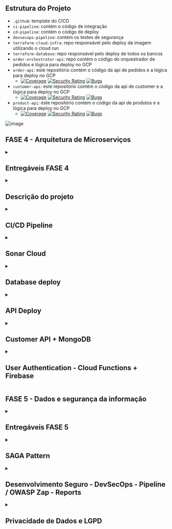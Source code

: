## Estrutura do Projeto
- `.github`: template do CICD
- `ci-pipeline`: contém o código de integração
- `cd-pipeline`: contém o código de deploy
- `devsecops-pipeline`:  contém os testes de segurança
- `terraform-cloud-infra`:  repo responsável pelo deploy da imagem utilizando o cloud run
- `terraform-database`: repo responsável pelo deploy de todos os bancos
- `order-orchestrator-api`: repo contém o código do orquestrador de pedidos e lógica para deploy no GCP
- `order-api`: este repositório contém o código da api de pedidos e a lógica para deploy no GCP
  - [![Coverage](https://sonarcloud.io/api/project_badges/measure?project=tshadz-fiap-postech-soat3_customer-api&&metric=coverage)](https://sonarcloud.io/summary/new_code?id=tshadz-fiap-postech-soat3_customer-api) [![Security Rating](https://sonarcloud.io/api/project_badges/measure?project=tshadz-fiap-postech-soat3_customer-api&metric=security_rating)](https://sonarcloud.io/summary/new_code?id=tshadz-fiap-postech-soat3_customer-api) [![Bugs](https://sonarcloud.io/api/project_badges/measure?project=tshadz-fiap-postech-soat3_customer-api&metric=bugs)](https://sonarcloud.io/summary/new_code?id=tshadz-fiap-postech-soat3_customer-api)
- `customer-api`: este repositório contém o código da api de customer e a lógica para deploy no GCP
  - [![Coverage](https://sonarcloud.io/api/project_badges/measure?project=tshadz-fiap-postech-soat3_customer-api&&metric=coverage)](https://sonarcloud.io/summary/new_code?id=tshadz-fiap-postech-soat3_customer-api) [![Security Rating](https://sonarcloud.io/api/project_badges/measure?project=tshadz-fiap-postech-soat3_customer-api&metric=security_rating)](https://sonarcloud.io/summary/new_code?id=tshadz-fiap-postech-soat3_customer-api) [![Bugs](https://sonarcloud.io/api/project_badges/measure?project=tshadz-fiap-postech-soat3_customer-api&metric=bugs)](https://sonarcloud.io/summary/new_code?id=tshadz-fiap-postech-soat3_customer-api)
- `product-api`: este repositório contém o código da api de produtos e a lógica para deploy no GCP
  - [![Coverage](https://sonarcloud.io/api/project_badges/measure?project=tshadz-fiap-postech-soat3_customer-api&&metric=coverage)](https://sonarcloud.io/summary/new_code?id=tshadz-fiap-postech-soat3_customer-api) [![Security Rating](https://sonarcloud.io/api/project_badges/measure?project=tshadz-fiap-postech-soat3_customer-api&metric=security_rating)](https://sonarcloud.io/summary/new_code?id=tshadz-fiap-postech-soat3_customer-api) [![Bugs](https://sonarcloud.io/api/project_badges/measure?project=tshadz-fiap-postech-soat3_customer-api&metric=bugs)](https://sonarcloud.io/summary/new_code?id=tshadz-fiap-postech-soat3_customer-api)

![image](https://github.com/user-attachments/assets/ef12c18c-0ba2-4270-b199-c2d44fe7cd8d)


## FASE 4 - Arquitetura de Microserviços
<details>
  <summary> <h2> Entregáveis FASE 4 </h2> </summary>
  
- [x] Refatorar o projeto em 3 microsserviços
- [x] Utilizar ao menos um banco de dados NoSQL e um SQL
- [x] Os serviços devem se comunicar entre si
- [x] Os serviços devem conter testes unitários
- [x] Ao menos um dos caminhos de teste deve implementar BDD
- [x] Todo os projetos devem ter ao menos 80% de cobertura
- [x] Os repositórios precisam ser separados
- [x] A branc main precisa estar protegida
- [x] PR para branch main deve validar o build da aplicação e a qualidade de código via sonarqube ou similar
- [x] O deploy dos microsserviços precisa ter automatizado

</details>

<details>
  <summary> <h2> Descrição do projeto </h2> </summary>

O projeto fast-food-api é um sistema backend desenvolvido para fornecer uma solução robusta e escalável para o Tech Challenge da pós graduação em Software Architecture da FIAP. Ele foi projetado para atender às necessidades de controle de pedidos em uma lanchonete de bairro. 

Acesse a [Wiki do Projeto](https://github.com/tshadz-fiap-postech-soat3/soat3-tech-challenge/wiki) para mais informações a respeito dos:

* Requisitos técnicos (business)
* Domain-Driven Design
* S-SDLC
* Arquitetura

### Tecnologias Utilizadas:

- **Linguagem de Programação**: TypeScript
- **Framework**: NestJS
- **Banco de Dados**: MySQL e MongoDB
- **Serviço de Cloud**:Google Cloud Platform (GCP)
- **Ferramentas de DevOps**: GitHub Actions, Terraform e SonarCloud.

</details>

<details>
  <summary> <h2> CI/CD Pipeline </h2> </summary>

https://github.com/tshadz-fiap-postech-soat3/.github/assets/80704054/27eadf3f-8543-4666-bb52-10b9ddac388a

https://github.com/tshadz-fiap-postech-soat3/.github/assets/80704054/2d0483ab-598a-42b1-bb38-b3a61f6e101c

</details>

<details>
  <summary> <h2> Sonar Cloud </h2> </summary>

https://github.com/tshadz-fiap-postech-soat3/.github/assets/80704054/d6b1bfa6-e4e0-41b9-b621-c21aa9011c52

https://github.com/tshadz-fiap-postech-soat3/.github/assets/80704054/67262cab-4468-48ea-b1dc-a12b1c170c5a

</details>

<details>
  <summary> <h2> Database deploy </h2> </summary>
  
https://github.com/tshadz-fiap-postech-soat3/.github/assets/80704054/c7aad8b9-bfaa-43c7-b206-8e38d1cd05cb

https://github.com/tshadz-fiap-postech-soat3/.github/assets/80704054/bb88e639-6b47-4793-9ccd-e241da364cc8

https://github.com/tshadz-fiap-postech-soat3/.github/assets/80704054/413cd46b-d269-46c3-881d-43ff4ad84ca2

https://github.com/tshadz-fiap-postech-soat3/.github/assets/80704054/be011672-5ed0-4543-8417-35303c9a7a0a

https://github.com/tshadz-fiap-postech-soat3/.github/assets/80704054/75b12ae5-95bb-4952-8ccc-8915807409dc

</details>

<details>
  <summary> <h2> API Deploy </h2> </summary>

https://github.com/tshadz-fiap-postech-soat3/.github/assets/80704054/6f1027ab-85bc-4854-a787-e702ba87885e

https://github.com/tshadz-fiap-postech-soat3/.github/assets/80704054/25e796bb-bdb2-4453-8a5e-e01bfae62565

https://github.com/tshadz-fiap-postech-soat3/.github/assets/80704054/de12941b-b78c-4637-ac25-d22fb42465ff

https://github.com/tshadz-fiap-postech-soat3/.github/assets/80704054/1b21ff7d-13c2-476f-bce0-0865910763fa

https://github.com/tshadz-fiap-postech-soat3/.github/assets/80704054/34e0f85e-5630-428c-95f9-f8d93075c526

https://github.com/tshadz-fiap-postech-soat3/.github/assets/80704054/701c4821-fe7b-443b-9d1e-5debbcaa8e74

https://github.com/tshadz-fiap-postech-soat3/.github/assets/80704054/bf9bf313-5957-4a32-9de6-d2ea2e57d501

https://github.com/tshadz-fiap-postech-soat3/.github/assets/80704054/caf87b0f-740b-4c95-889e-866375457c6f

</details>

<details>
  <summary> <h2> Customer API + MongoDB </h2> </summary>

https://github.com/tshadz-fiap-postech-soat3/.github/assets/80704054/d4b8498b-53ab-4bba-abb4-b0e71cf07028

https://github.com/tshadz-fiap-postech-soat3/.github/assets/80704054/148071b1-d4ba-4f23-b0ab-d8718b2cf531

</details>

<details>
  <summary> <h2> User Authentication - Cloud Functions + Firebase </h2> </summary>

https://github.com/user-attachments/assets/9993a899-60ad-479e-afed-284d28f1c840

</details>

## FASE 5 - Dados e segurança da informação

<details>
  <summary> <h2> Entregáveis FASE 5 </h2> </summary>
  
- [x] Utilizar padrão SAGA para aumentar a disponibilidade da aplicação
- [x] Justificativa do padrão escolhido
- [x] Fluxos: Pagamento Aprovado e Pagamento Recusado
- [x] Utilizar gerenciador de mensageria
- [x] Executar OWASP Zap nos fluxos de Listar cardápio / Realização do Pedido / Geração do pagamento / Confirmação do Pagamento
- [x] Relatório RIPD
- [x] Rota para o cliente solicitar a exclusão/inativação de seus dados pessoais

</details>

<details>
  <summary> <h2> SAGA Pattern </h2> </summary>
  
O vídeo explicativo da implementação da SAGa Orquestrada pode ser acessado através do seguinte link:

[SAGA Orquestrada Vídeo](https://drive.google.com/file/d/1Wg2Wze2vEdpC86JXzlcyIk-llbr2Y9C3/view?usp=drive_link)

### Orquestração

1. Redução de Acoplamento:
  - Desacoplamento dos Serviços: Uma saga orquestrada ajuda a desacoplar os microsserviços, permitindo que cada um funcione de forma independente. Isso facilita a substituição ou atualização de um serviço sem afetar os demais.
  - Interação Definida: A orquestração define claramente como os serviços interagem, reduzindo a complexidade e dependência entre eles.
2. Facilidade de Manutenção e Debug:
  - Visibilidade do Fluxo de Processos: Com uma saga orquestrada, o fluxo de transações é centralizado, tornando mais fácil monitorar, depurar e entender o estado do sistema.
  - Gerenciamento de Erros: A orquestração pode tratar erros e compensações de forma centralizada, o que simplifica a identificação e a correção de problemas.
3. Custo e Eficiência:
  - Menos Mão de Obra Necessária: Automatizar o gerenciamento de transações e processos reduz a necessidade de intervenção manual e, portanto, o custo com mão de obra.
  - Serviço Terceirizado: Com serviços terceirizados e uma orquestração bem definida, a manutenção e o desenvolvimento podem ser mais facilmente gerenciados por terceiros, reduzindo custos operacionais.
4. Flexibilidade e Escalabilidade:
  - Escalabilidade Individual: Cada serviço pode ser escalado de forma independente conforme a demanda, o que é ideal para sistemas com altos volumes de pedidos e variações na carga de trabalho.
  - Adaptação a Mudanças: Mudanças nos requisitos do negócio ou na arquitetura do sistema podem ser incorporadas com menos esforço, pois a orquestração pode ser ajustada sem afetar todos os serviços.
5. Transparência e Controle:
  - Monitoramento Centralizado: A orquestração centraliza o monitoramento dos processos, proporcionando uma visão clara de todo o fluxo e facilitando a identificação de problemas ou gargalos.
  - Auditoria e Compliance: Ter um controle centralizado sobre as transações pode ajudar a garantir conformidade com regulamentos e facilitar auditorias.
6. Coerência e Consistência:
  - Gerenciamento de Estado: Uma saga orquestrada assegura que todos os passos do processo sejam gerenciados de forma coerente, garantindo a consistência dos dados e a integridade das transações.
________________________________
### Arquitetura e fluxo de dados
Diagrama da estrutura na nuvem e comunicação SAGA:

![diagrama de architetura](https://github.com/user-attachments/assets/796d299b-fa97-4c2f-8dbe-259af5bd9ebf)


![saga orquestrada](https://github.com/user-attachments/assets/281b7719-1d53-459a-93d0-b4a70b325a2c)


- Filas
  - create_order: Solicita a criação de um novo pedido.
  - order_created: Notifica que um pedido foi criado com status payment_due.
  - process_payment: Solicita o processamento do pagamento para um pedido.
  - payment_processed: Notifica que o pagamento foi processado com sucesso.
  - order_placed: Notifica que o status do pedido foi alterado para placed.
  - order_confirmed: Notifica que a cozinha confirmou o pedido.
  - order_processing: Notifica que o pedido está sendo processado pela cozinha.
  - order_ready_to_pickup: Notifica que o pedido está pronto para ser retirado.
  - order_concluded: Notifica que o pedido foi concluído após retirada pelo cliente.
  - order_cancelled: Notifica que o pedido foi cancelado.
 
- Fluxo de criação de pedidos
  - Frontend envia uma solicitação para o Orquestrador criar um pedido.
  - Orquestrador publica uma mensagem na fila create_order.
  - Microsserviço de Pedido consome a mensagem da fila create_order, cria o pedido no banco de dados com status payment_due, e publica uma mensagem na fila order_created.
  - Orquestrador consome a mensagem da fila order_created e publica uma mensagem na fila process_payment.
  - Microsserviço de Pagamento consome a mensagem da fila process_payment, processa o pagamento, e publica uma mensagem na fila payment_processed.
  - Orquestrador consome a mensagem da fila payment_processed, atualiza o status do pedido para placed, e publica uma mensagem na fila order_placed.
  - Microsserviço de Pedido consome a mensagem da fila order_placed e notifica a cozinha publicando uma mensagem na fila order_confirmed.
  - Cozinha consome a mensagem da fila order_confirmed, atualiza o status do pedido para processing, e publica uma mensagem na fila order_processing.
  - Cozinha conclui o preparo do pedido, atualiza o status para ready_to_pickup, e publica uma mensagem na fila order_ready_to_pickup.
  - Orquestrador consome a mensagem da fila order_ready_to_pickup e publica uma mensagem na fila notify_customer.
  - Cliente é notificado no telão que o pedido está pronto para retirada.
  - Balcão atualiza o status do pedido para concluded após a retirada e publica uma mensagem na fila order_concluded.

</details>

<details>
  <summary> <h2> Desenvolvimento Seguro - DevSecOps - Pipeline / OWASP Zap - Reports </h2> </summary>

A pipeline de DevSecOps para este projeto pode ser acessada através do seguinte link:

[DevSecOps Pipeline](https://github.com/tshadz-fiap-postech-soat3/devsecops-pipeline)

O vídeo explicativo da implementação da DevSecOps pipeline pode ser acessado através do seguinte link:

[DevSecOps Pipeline Vídeo](https://drive.google.com/file/d/1Wg2Wze2vEdpC86JXzlcyIk-llbr2Y9C3/view?usp=drive_link)
__________________

### DevSecOps - Pipeline

  A pipeline de segurança automatiza a detecção de vulnerabilidades em várias camadas do ciclo de desenvolvimento, desde a infraestrutura até o código e dependências, garantindo uma abordagem abrangente para a segurança do software.
  
1. IAC - Trivy:

- Trivy é uma ferramenta de scanner de segurança que verifica a infraestrutura como código (IaC) em busca de vulnerabilidades e configurações incorretas. Ele pode analisar arquivos como Dockerfile, Kubernetes, Terraform, etc., ajudando a garantir que a infraestrutura seja provisionada com segurança desde o início.

2. SAST - Semgrep:

- Semgrep é uma ferramenta de análise estática de código (SAST) que verifica o código fonte em busca de vulnerabilidades de segurança, bugs e padrões de codificação inseguros. Ele usa regras definidas para detectar problemas antes que o código seja implementado.

3. SCA - Dependency-Check:

- Dependency-Check é uma ferramenta de análise de componentes de software (SCA) que verifica as dependências de um projeto em busca de vulnerabilidades conhecidas. Ele examina bibliotecas de terceiros usadas no projeto e alerta sobre possíveis riscos.

4. DAST - OWASP ZAP:

- OWASP ZAP (Zed Attack Proxy) é uma ferramenta de teste dinâmico de segurança de aplicações (DAST). Ela simula ataques em tempo real contra uma aplicação web para identificar vulnerabilidades como injeção de SQL, cross-site scripting (XSS), entre outras.

5. Secrets - Gitleaks:

- Gitleaks é uma ferramenta que verifica repositórios Git em busca de informações sensíveis, como chaves de API, senhas e outros segredos que não devem ser expostos no código. Ela ajuda a evitar que credenciais sensíveis sejam comprometidas.
  
![image](https://github.com/user-attachments/assets/224e6e20-5ad9-48c5-8cfa-758146a02cc2)

________________________________

### DAST Reports
Aqui estão os relatórios DAST gerados para `product-api` e `order-api`:
________________________________

#### PRODUCT-API

Primeira análise:
  - <b>Link para o relatório completo na Pipeline:</b> [DevSecOps Pipeline Summary](https://github.com/tshadz-fiap-postech-soat3/product-api/actions/runs/10283732784)
  - <b>Report:</b>
  
![image](https://github.com/user-attachments/assets/13c16e0d-ece9-4dc8-90e9-ad67978e8e92)

Segunda Análise:
  - <b>Link para o relatório completo na Pipeline:</b> [DevSecOps Pipeline Summary](https://github.com/tshadz-fiap-postech-soat3/product-api/actions/runs/10283851553)
  - <b>Report:</b>

![image](https://github.com/user-attachments/assets/7b31cffe-66c3-46ba-9c5d-4df17865840c)
________________________________

#### ORDER-API

Primeira análise:
  - <b>Link para o relatório completo na Pipeline:</b> [DevSecOps Pipeline Summary](https://github.com/tshadz-fiap-postech-soat3/order-api/actions/runs/10286649139)
  - <b>Report:</b>
  
![image](https://github.com/user-attachments/assets/f55415aa-a37a-411b-9680-3d990a8e22d0)
________________________________

</details>

<details>
  <summary> <h2> Privacidade de Dados e LGPD </h2> </summary>

### RIPD - Relatório de Impacto à Proteção dos Dados Pessoais

Aqui está o relatório de impacto:

[LGPD - RIPD - PosTech-SOAT3-G68](https://docs.google.com/document/d/1VQAqVCFKz5fwItgQyFCmHVlZqSLtLnqX/edit?usp=drive_link&ouid=115953080927918010909&rtpof=true&sd=true)
________________________________

### Rota para inativação dos dados do cliente

Código para inativação dos dados do cliente no banco de dados:

```bash
await this.prisma.customer.update({
      where: { id },
      data: {
        name: 'INACTIVE_NAME',
        cpf: 'INACTIVE_CPF',
        email: 'INACTIVE_EMAIL',
        address: 'INACTIVE_ADDRESS',
  },
});
```
Demonstração da chamada para inativar os dados do cliente

https://github.com/user-attachments/assets/9f818c78-c70c-4e0a-8e71-d68ef516b6cf


</details>
